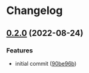 # Changelog

## [0.2.0](https://github.com/ChipWolf/test-matrix/compare/b-b-v0.1.0...b-b-v0.2.0) (2022-08-24)


### Features

* initial commit ([90be96b](https://github.com/ChipWolf/test-matrix/commit/90be96b31ff52f6118f054dc3209da0ab58f29fc))
